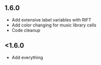 ## 1.6.0
- <cg>Add extensive label variables with RIFT</c>
- Add color changing for music library cells
- Code cleanup

## <1.6.0
- Add everything
